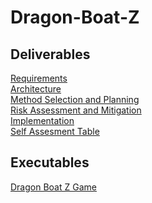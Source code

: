 # Dragon-Boat-Z
## Deliverables

<a href="docs/Req1.pdf">Requirements</a>
<br>
<a href="docs/Arch1.pdf">Architecture</a>
<br>
<a href="docs/Plan1.pdf">Method Selection and Planning</a>
<br>
<a href="docs/Risk1.pdf">Risk Assessment and Mitigation</a>
<br>
<a href="docs/Impl1.pdf">Implementation</a>
<br>
<a href="docs/SelfAss.pdf">Self Assesment Table</a>
## Executables
<a href="fileloaction.exe">Dragon Boat Z Game</a>
